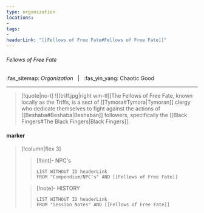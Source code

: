 ```yaml
---
type: organization
locations:
-
tags:
- 
headerLink: "[[Fellows of Free Fate#Fellows of Free Fate]]"
---
```


###### Fellows of Free Fate
:fas_sitemap: *Organization* &nbsp; | &nbsp; :fas_yin_yang:  Chaotic Good
___

> [!quote|no-t]
>![[triff.jpg|right wm-tl]]The Fellows of Free Fate, known locally as the Triffs, is a sect of [[Tymora#Tymora|Tymoran]] clergy who dedicate themselves to fight against the actions of [[Beshaba#Beshaba|Beshaban]] followers, specifically the [[Black Fingers#The Black Fingers|Black Fingers]].

#### marker
> [!column|flex 3]
>>[!hint]- NPC's
>>```dataview
>>LIST WITHOUT ID headerLink
>>FROM "Compendium/NPC's" AND [[Fellows of Free Fate]]
>
>>[!note]- HISTORY
>>```dataview
>>LIST WITHOUT ID headerLink
>>FROM "Session Notes" AND [[Fellows of Free Fate]]